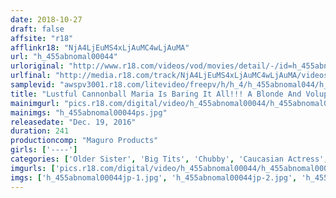 ```yaml
---
date: 2018-10-27
draft: false
affsite: "r18"
afflinkr18: "NjA4LjEuMS4xLjAuMC4wLjAuMA"
url: "h_455abnomal00044"
urloriginal: "http://www.r18.com/videos/vod/movies/detail/-/id=h_455abnomal00044"
urlfinal: "http://media.r18.com/track/NjA4LjEuMS4xLjAuMC4wLjAuMA/videos/vod/movies/detail/-/id=h_455abnomal00044"
samplevid: "awspv3001.r18.com/litevideo/freepv/h/h_4/h_455abnomal044/h_455abnomal044_dmb_w.mp4"
title: "Lustful Cannonball Maria Is Baring It All!!! A Blonde And Voluptuous Sex Addicted Finale"
mainimgurl: "pics.r18.com/digital/video/h_455abnomal00044/h_455abnomal00044ps.jpg"
mainimgs: "h_455abnomal00044ps.jpg"
releasedate: "Dec. 19, 2016"
duration: 241
productioncomp: "Maguro Products"
girls: ['----']
categories: ['Older Sister', 'Big Tits', 'Chubby', 'Caucasian Actress', 'Miniskirt', 'Ass Lover', 'Documentary', 'Over 4 Hours', 'Hi-Def']
imgurls: ['pics.r18.com/digital/video/h_455abnomal00044/h_455abnomal00044jp-1.jpg', 'pics.r18.com/digital/video/h_455abnomal00044/h_455abnomal00044jp-2.jpg', 'pics.r18.com/digital/video/h_455abnomal00044/h_455abnomal00044jp-3.jpg', 'pics.r18.com/digital/video/h_455abnomal00044/h_455abnomal00044jp-4.jpg', 'pics.r18.com/digital/video/h_455abnomal00044/h_455abnomal00044jp-5.jpg', 'pics.r18.com/digital/video/h_455abnomal00044/h_455abnomal00044jp-6.jpg', 'pics.r18.com/digital/video/h_455abnomal00044/h_455abnomal00044jp-7.jpg', 'pics.r18.com/digital/video/h_455abnomal00044/h_455abnomal00044jp-8.jpg', 'pics.r18.com/digital/video/h_455abnomal00044/h_455abnomal00044jp-9.jpg', 'pics.r18.com/digital/video/h_455abnomal00044/h_455abnomal00044jp-10.jpg', 'pics.r18.com/digital/video/h_455abnomal00044/h_455abnomal00044jp-11.jpg', 'pics.r18.com/digital/video/h_455abnomal00044/h_455abnomal00044jp-12.jpg', 'pics.r18.com/digital/video/h_455abnomal00044/h_455abnomal00044jp-13.jpg', 'pics.r18.com/digital/video/h_455abnomal00044/h_455abnomal00044jp-14.jpg', 'pics.r18.com/digital/video/h_455abnomal00044/h_455abnomal00044jp-15.jpg', 'pics.r18.com/digital/video/h_455abnomal00044/h_455abnomal00044jp-16.jpg', 'pics.r18.com/digital/video/h_455abnomal00044/h_455abnomal00044jp-17.jpg', 'pics.r18.com/digital/video/h_455abnomal00044/h_455abnomal00044jp-18.jpg', 'pics.r18.com/digital/video/h_455abnomal00044/h_455abnomal00044jp-19.jpg', 'pics.r18.com/digital/video/h_455abnomal00044/h_455abnomal00044jp-20.jpg']
imgs: ['h_455abnomal00044jp-1.jpg', 'h_455abnomal00044jp-2.jpg', 'h_455abnomal00044jp-3.jpg', 'h_455abnomal00044jp-4.jpg', 'h_455abnomal00044jp-5.jpg', 'h_455abnomal00044jp-6.jpg', 'h_455abnomal00044jp-7.jpg', 'h_455abnomal00044jp-8.jpg', 'h_455abnomal00044jp-9.jpg', 'h_455abnomal00044jp-10.jpg', 'h_455abnomal00044jp-11.jpg', 'h_455abnomal00044jp-12.jpg', 'h_455abnomal00044jp-13.jpg', 'h_455abnomal00044jp-14.jpg', 'h_455abnomal00044jp-15.jpg', 'h_455abnomal00044jp-16.jpg', 'h_455abnomal00044jp-17.jpg', 'h_455abnomal00044jp-18.jpg', 'h_455abnomal00044jp-19.jpg', 'h_455abnomal00044jp-20.jpg']
---
```

